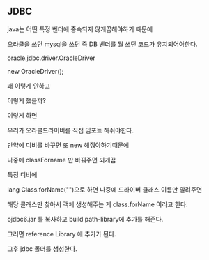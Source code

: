 ## JDBC

java는 어떤 특정 벤더에 종속되지 않게끔해야하기 때문에 

오라클을 쓰던 mysql을 쓰던 즉 DB 벤더를 뭘 쓰던 코드가 유지되어야한다. 



oracle.jdbc.driver.OracleDriver

new OracleDriver();

왜 이렇게 안하고 

이렇게 했을까? 

이렇게 하면 

우리가 오라클드라이버를 직접  임포트 해줘야한다. 

만약에 디비를 바꾸면 또 new 해줘야하기때문에 

나중에 classForname 만 바꿔주면 되게끔

특정 디비에 

lang Class.forName("")으로 하면 나중에 드라이버 클래스 이름만 알려주면

해당 클래스만 찾아서 객체 생성해주는 게 class.forName 이라고 한다. 







ojdbc6.jar 를 복사하고 build path-library에 추가를 해준다. 

그러면 reference Library 에 추가가 된다. 

그후 jdbc 폴더를 생성한다. 



